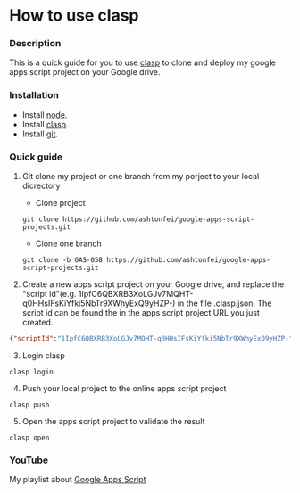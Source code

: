 # How to use clasp

### Description
This is a quick guide for you to use [clasp](https://github.com/google/clasp) to clone and deploy my google apps script project on your Google drive.

### Installation
* Install [node](https://nodejs.org/en/).
* Install [clasp](https://github.com/google/clasp).
* Install [git](https://git-scm.com/downloads).

### Quick guide
1. Git clone my project or one branch from my porject to your local dicrectory
    * Clone project
    ``` git
    git clone https://github.com/ashtonfei/google-apps-script-projects.git
    ``` 
    * Clone one branch
    ```git
    git clone -b GAS-058 https://github.com/ashtonfei/google-apps-script-projects.git
    ```

2. Create a new apps script project on your Google drive, and replace the "script id"(e.g. 1IpfC6QBXRB3XoLGJv7MQHT-q0HHsIFsKiYfki5NbTr9XWhyExQ9yHZP-) in the file .clasp.json. The script id can be found the in the apps script project URL you just created.
``` json
{"scriptId":"1IpfC6QBXRB3XoLGJv7MQHT-q0HHsIFsKiYfki5NbTr9XWhyExQ9yHZP-"}
```
3. Login clasp
```
clasp login
```
4. Push your local project to the online apps script project
```
clasp push
```
5. Open the apps script project to validate the result
```
clasp open
```

### YouTube
My playlist about [Google Apps Script](https://www.youtube.com/playlist?list=PLQhwjnEjYj8Bf_EZDrrcmkB9vcB9Sk3x0)

